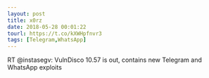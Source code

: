 ```yaml
---
layout: post
title: x0rz
date: 2018-05-28 00:01:22
tourl: https://t.co/kXWHpfnvr3
tags: [Telegram,WhatsApp]
---
```

RT @instasegv: VulnDisco 10.57 is out, contains new Telegram and WhatsApp exploits